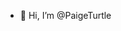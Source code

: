 - 👋 Hi, I’m @PaigeTurtle

<!---
PaigeTurtle/PaigeTurtle is a ✨ special ✨ repository because its `README.md` (this file) appears on your GitHub profile.
You can click the Preview link to take a look at your changes.
--->
